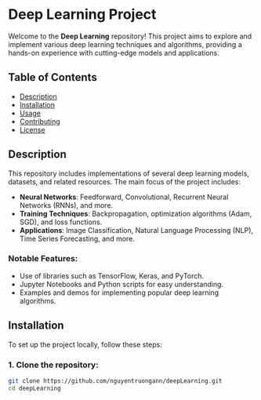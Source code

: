 # Deep Learning Project

Welcome to the **Deep Learning** repository! This project aims to explore and implement various deep learning techniques and algorithms, providing a hands-on experience with cutting-edge models and applications.

## Table of Contents
- [Description](#description)
- [Installation](#installation)
- [Usage](#usage)
- [Contributing](#contributing)
- [License](#license)

## Description

This repository includes implementations of several deep learning models, datasets, and related resources. The main focus of the project includes:

- **Neural Networks**: Feedforward, Convolutional, Recurrent Neural Networks (RNNs), and more.
- **Training Techniques**: Backpropagation, optimization algorithms (Adam, SGD), and loss functions.
- **Applications**: Image Classification, Natural Language Processing (NLP), Time Series Forecasting, and more.

### Notable Features:
- Use of libraries such as TensorFlow, Keras, and PyTorch.
- Jupyter Notebooks and Python scripts for easy understanding.
- Examples and demos for implementing popular deep learning algorithms.

## Installation

To set up the project locally, follow these steps:

### 1. Clone the repository:

```bash
git clone https://github.com/nguyentruongann/deepLearning.git
cd deepLearning
